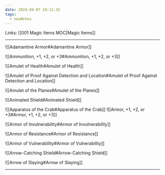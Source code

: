 ```yaml
---
date: 2024-04-07 19:11:32
tags:
  - newNotes
---
```

Links: [[001 Magic Items MOC|Magic Items]]

---
 ![[Adamantine Armor#Adamantine Armor]]

![[Ammunition, +1, +2, or +3#Ammunition, +1, +2, or +3]]

![[Amulet of Health#Amulet of Health]]

![[Amulet of Proof Against Detection and Location#Amulet of Proof Against Detection and Location]]

![[Amulet of the Planes#Amulet of the Planes]]

![[Animated Shield#Animated Shield]]

![[Apparatus of the Crab#Apparatus of the Crab]]
![[Armor, +1, +2, or +3#Armor, +1, +2, or +3]]

![[Armor of Invulnerability#Armor of Invulnerability]]

![[Armor of Resistance#Armor of Resistance]]

![[Armor of Vulnerability#Armor of Vulnerability]]

![[Arrow-Catching Shield#Arrow-Catching Shield]]

![[Arrow of Slaying#Arrow of Slaying]]

---